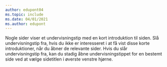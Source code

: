 ```yaml
---
author: edupont04
ms.topic: include
ms.date: 04/01/2021
ms.author: edupont
---
```

Nogle sider viser et undervisningstip med en kort introduktion til siden. Slå undervisningstip fra, hvis du ikke er interesseret i at få vist disse korte introduktioner, når du åbner de relevante sider. Hvis du slår undervisningstip fra, kan du stadig åbne undervisningstippet for en bestemt side ved at vælge sidetitlen i øverste venstre hjørne.  
